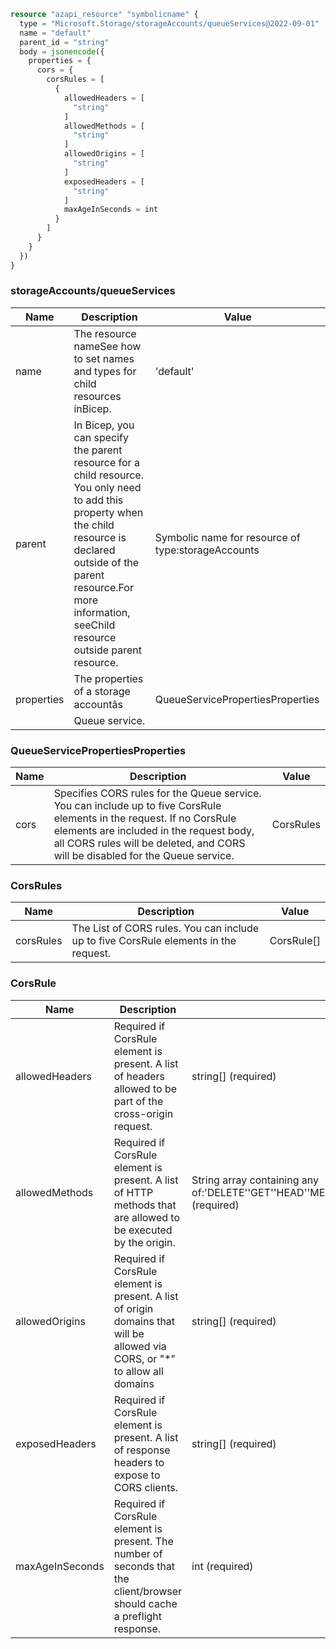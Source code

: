 ```terraform
resource "azapi_resource" "symbolicname" {
  type = "Microsoft.Storage/storageAccounts/queueServices@2022-09-01"
  name = "default"
  parent_id = "string"
  body = jsonencode({
    properties = {
      cors = {
        corsRules = [
          {
            allowedHeaders = [
              "string"
            ]
            allowedMethods = [
              "string"
            ]
            allowedOrigins = [
              "string"
            ]
            exposedHeaders = [
              "string"
            ]
            maxAgeInSeconds = int
          }
        ]
      }
    }
  })
}

```

### storageAccounts/queueServices

| Name | Description | Value |
|-|-|-|
| name | The resource nameSee how to set names and types for child resources inBicep. | 'default' |
| parent | In Bicep, you can specify the parent resource for a child resource. You only need to add this property when the child resource is declared outside of the parent resource.For more information, seeChild resource outside parent resource. | Symbolic name for resource of type:storageAccounts |
| properties | The properties of a storage accountâs Queue service. | QueueServicePropertiesProperties |


### QueueServicePropertiesProperties

| Name | Description | Value |
|-|-|-|
| cors | Specifies CORS rules for the Queue service. You can include up to five CorsRule elements in the request. If no CorsRule elements are included in the request body, all CORS rules will be deleted, and CORS will be disabled for the Queue service. | CorsRules |


### CorsRules

| Name | Description | Value |
|-|-|-|
| corsRules | The List of CORS rules. You can include up to five CorsRule elements in the request. | CorsRule[] |


### CorsRule

| Name | Description | Value |
|-|-|-|
| allowedHeaders | Required if CorsRule element is present. A list of headers allowed to be part of the cross-origin request. | string[] (required) |
| allowedMethods | Required if CorsRule element is present. A list of HTTP methods that are allowed to be executed by the origin. | String array containing any of:'DELETE''GET''HEAD''MERGE''OPTIONS''PATCH''POST''PUT' (required) |
| allowedOrigins | Required if CorsRule element is present. A list of origin domains that will be allowed via CORS, or "*" to allow all domains | string[] (required) |
| exposedHeaders | Required if CorsRule element is present. A list of response headers to expose to CORS clients. | string[] (required) |
| maxAgeInSeconds | Required if CorsRule element is present. The number of seconds that the client/browser should cache a preflight response. | int (required) |


